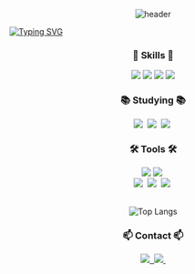 <!-- 타이틀 부분 -->
<div align="center">
  
  ![header](https://capsule-render.vercel.app/api?type=Venom&color=0077b6&text=I+am+Gyeom&fontColor=caf0f8&animation=fadeIn&fontAlignY=55&section=header&width=270&height=250)
</div>

[![Typing SVG](https://readme-typing-svg.demolab.com/?lines=Front-end+Developer)](https://git.io/typing-svg)
<!--내용 부분-->
<h3 align="center">🎇 Skills 🎇</h3>

<div align="center">
<img src="https://img.shields.io/badge/HTML5-20232a.svg?style=for-the-badge&logo=html5&logoColor=E34F26" /> <img src="https://img.shields.io/badge/css3-20232a.svg?style=for-the-badge&logo=css3&logoColor=1572B6" /> <img src="https://img.shields.io/badge/javascript-20232a.svg?style=for-the-badge&logo=javascript&logoColor=F7DF1E" /> 
<img src="https://img.shields.io/badge/bootstrap-20232a.svg?style=for-the-badge&logo=bootstrap&logoColor=7952B3" /> </div>

<h3 align="center">📚 Studying 📚</h3>
<div align="center">
  <img src="https://img.shields.io/badge/typescript-20232a.svg?style=for-the-badge&logo=typescript&logoColor=white" />&nbsp
  <img src="https://img.shields.io/badge/react-20232a?style=for-the-badge&logo=react&logoColor=61DAFB" />&nbsp
  <img src="https://img.shields.io/badge/vue.js-20232a?style=for-the-badge&logo=recoil&logoColor=4FC08D" />&nbsp
</div>

<h3 align="center">🛠 Tools 🛠</h3>
<div align="center">
  <img src="https://img.shields.io/badge/github-181717?style=for-the-badge&logo=github&logoColor=white">
  <img src="https://img.shields.io/badge/Notion-F3F3F3.svg?style=for-the-badge&logo=notion&logoColor=black" />&nbsp
</div>

<div align="center">
  <img src="https://img.shields.io/badge/VSCode-2C2C32.svg?style=for-the-badge&logo=visual-studio-code&logoColor=22ABF3" />&nbsp
  <img src="https://img.shields.io/badge/jupyter-2C2C32.svg?style=for-the-badge&logo=jupyter&logoColor=F37726" />&nbsp
  <img src="https://img.shields.io/badge/Colab-2C2C32.svg?style=for-the-badge&logo=googlecolab&logoColor=F9AB00" />&nbsp
</div>

<br>

<div align="center">

  ![Top Langs](https://github-readme-stats.vercel.app/api/top-langs/?username=GyeomPark&layout=compact)
</div>

<h3 align="center">📫 Contact 📫</h3>
<div align="center">
  <a href="https://velog.io/@gyeomang2">
    <img src="https://img.shields.io/badge/Velog-1EBC8F?style=for-the-badge&logo=velog&logoColor=white" />&nbsp
  </a>
  
  <a href="GyeomPark:gyeomie67@naver.com">
    <img src="https://img.shields.io/badge/gyeomie67@naver.com-03C75A?style=for-the-badge&logo=naver&logoColor=white" />&nbsp
  </a>
</div>
